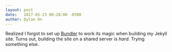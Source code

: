 ```yaml
---
layout: post
date:   2017-05-23 00:28:00 -0300
author: Dylan On
---
```


Realized I forgot to set up [Bundler](http://bundler.io/) to work its magic when building my Jekyll site. Turns out, building the site on a shared server is *hard*. Trying something else.